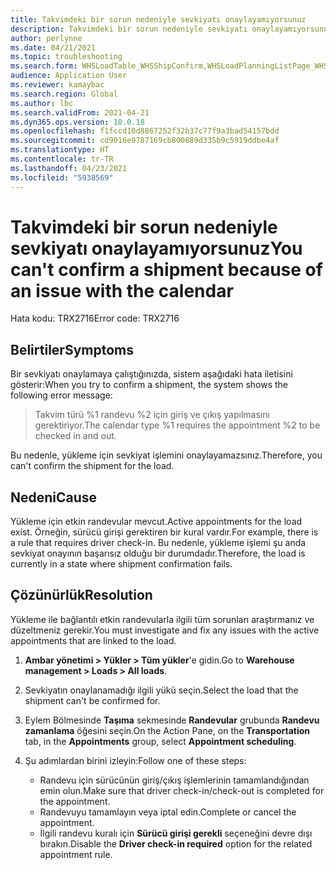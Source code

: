 ```yaml
---
title: Takvimdeki bir sorun nedeniyle sevkiyatı onaylayamıyorsunuz
description: Takvimdeki bir sorun nedeniyle sevkiyatı onaylayamıyorsunuz
author: perlynne
ms.date: 04/21/2021
ms.topic: troubleshooting
ms.search.form: WHSLoadTable_WHSShipConfirm,WHSLoadPlanningListPage_WHSShipConfirm,WHSLoadPlanningWorkbench_WHSShipConfirm,WHSTransportLoad_WHSShipConfirm,WHSShipPlanningListPage_WHSShipConfirm,WHSShipmentDetails_WHSShipConfirm,WHSWorkTable_WHSShipConfirm,WHSWorkTableListPage_WHSShipConfirm,Dialog_WHSOutboundShipConfirmController_WHSOutboundShipConfirm
audience: Application User
ms.reviewer: kamaybac
ms.search.region: Global
ms.author: lbc
ms.search.validFrom: 2021-04-21
ms.dyn365.ops.version: 10.0.18
ms.openlocfilehash: f1fccd10d8867252f32b37c77f9a3bad54157bdd
ms.sourcegitcommit: cd9016e9787169cb800889d335b9c5919ddbe4af
ms.translationtype: HT
ms.contentlocale: tr-TR
ms.lasthandoff: 04/23/2021
ms.locfileid: "5938569"
---
```

# <a name="you-cant-confirm-a-shipment-because-of-an-issue-with-the-calendar"></a><span data-ttu-id="5d90b-103">Takvimdeki bir sorun nedeniyle sevkiyatı onaylayamıyorsunuz</span><span class="sxs-lookup"><span data-stu-id="5d90b-103">You can't confirm a shipment because of an issue with the calendar</span></span>

<span data-ttu-id="5d90b-104">Hata kodu: TRX2716</span><span class="sxs-lookup"><span data-stu-id="5d90b-104">Error code: TRX2716</span></span>

## <a name="symptoms"></a><span data-ttu-id="5d90b-105">Belirtiler</span><span class="sxs-lookup"><span data-stu-id="5d90b-105">Symptoms</span></span>

<span data-ttu-id="5d90b-106">Bir sevkiyatı onaylamaya çalıştığınızda, sistem aşağıdaki hata iletisini gösterir:</span><span class="sxs-lookup"><span data-stu-id="5d90b-106">When you try to confirm a shipment, the system shows the following error message:</span></span>

> <span data-ttu-id="5d90b-107">Takvim türü %1 randevu %2 için giriş ve çıkış yapılmasını gerektiriyor.</span><span class="sxs-lookup"><span data-stu-id="5d90b-107">The calendar type %1 requires the appointment %2 to be checked in and out.</span></span>

<span data-ttu-id="5d90b-108">Bu nedenle, yükleme için sevkiyat işlemini onaylayamazsınız.</span><span class="sxs-lookup"><span data-stu-id="5d90b-108">Therefore, you can't confirm the shipment for the load.</span></span>

## <a name="cause"></a><span data-ttu-id="5d90b-109">Nedeni</span><span class="sxs-lookup"><span data-stu-id="5d90b-109">Cause</span></span>

<span data-ttu-id="5d90b-110">Yükleme için etkin randevular mevcut.</span><span class="sxs-lookup"><span data-stu-id="5d90b-110">Active appointments for the load exist.</span></span> <span data-ttu-id="5d90b-111">Örneğin, sürücü girişi gerektiren bir kural vardır.</span><span class="sxs-lookup"><span data-stu-id="5d90b-111">For example, there is a rule that requires driver check-in.</span></span> <span data-ttu-id="5d90b-112">Bu nedenle, yükleme işlemi şu anda sevkiyat onayının başarısız olduğu bir durumdadır.</span><span class="sxs-lookup"><span data-stu-id="5d90b-112">Therefore, the load is currently in a state where shipment confirmation fails.</span></span>

## <a name="resolution"></a><span data-ttu-id="5d90b-113">Çözünürlük</span><span class="sxs-lookup"><span data-stu-id="5d90b-113">Resolution</span></span>

<span data-ttu-id="5d90b-114">Yükleme ile bağlantılı etkin randevularla ilgili tüm sorunları araştırmanız ve düzeltmeniz gerekir.</span><span class="sxs-lookup"><span data-stu-id="5d90b-114">You must investigate and fix any issues with the active appointments that are linked to the load.</span></span>

1. <span data-ttu-id="5d90b-115">**Ambar yönetimi \> Yükler \> Tüm yükler**'e gidin.</span><span class="sxs-lookup"><span data-stu-id="5d90b-115">Go to **Warehouse management \> Loads \> All loads**.</span></span>
1. <span data-ttu-id="5d90b-116">Sevkiyatın onaylanamadığı ilgili yükü seçin.</span><span class="sxs-lookup"><span data-stu-id="5d90b-116">Select the load that the shipment can't be confirmed for.</span></span>
1. <span data-ttu-id="5d90b-117">Eylem Bölmesinde **Taşıma** sekmesinde **Randevular** grubunda **Randevu zamanlama** öğesini seçin.</span><span class="sxs-lookup"><span data-stu-id="5d90b-117">On the Action Pane, on the **Transportation** tab, in the **Appointments** group, select **Appointment scheduling**.</span></span>
1. <span data-ttu-id="5d90b-118">Şu adımlardan birini izleyin:</span><span class="sxs-lookup"><span data-stu-id="5d90b-118">Follow one of these steps:</span></span>

    - <span data-ttu-id="5d90b-119">Randevu için sürücünün giriş/çıkış işlemlerinin tamamlandığından emin olun.</span><span class="sxs-lookup"><span data-stu-id="5d90b-119">Make sure that driver check-in/check-out is completed for the appointment.</span></span>
    - <span data-ttu-id="5d90b-120">Randevuyu tamamlayın veya iptal edin.</span><span class="sxs-lookup"><span data-stu-id="5d90b-120">Complete or cancel the appointment.</span></span>
    - <span data-ttu-id="5d90b-121">İlgili randevu kuralı için **Sürücü girişi gerekli** seçeneğini devre dışı bırakın.</span><span class="sxs-lookup"><span data-stu-id="5d90b-121">Disable the **Driver check-in required** option for the related appointment rule.</span></span>
